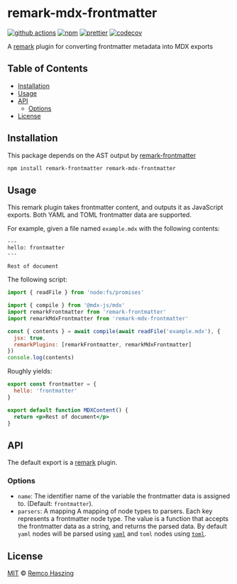 # remark-mdx-frontmatter

[![github actions](https://github.com/remcohaszing/remark-mdx-frontmatter/actions/workflows/ci.yaml/badge.svg)](https://github.com/remcohaszing/remark-mdx-frontmatter/actions/workflows/ci.yaml)
[![npm](https://img.shields.io/npm/v/remark-mdx-frontmatter)](https://www.npmjs.com/package/remark-mdx-frontmatter)
[![prettier](https://img.shields.io/badge/code_style-prettier-ff69b4.svg)](https://prettier.io)
[![codecov](https://codecov.io/gh/remcohaszing/remark-mdx-frontmatter/branch/main/graph/badge.svg)](https://codecov.io/gh/remcohaszing/remark-mdx-frontmatter)

A [remark](https://remark.js.org) plugin for converting frontmatter metadata into MDX exports

## Table of Contents

- [Installation](#installation)
- [Usage](#usage)
- [API](#api)
  - [Options](#options)
- [License](#license)

## Installation

This package depends on the AST output by
[remark-frontmatter](https://github.com/remarkjs/remark-frontmatter)

```sh
npm install remark-frontmatter remark-mdx-frontmatter
```

## Usage

This remark plugin takes frontmatter content, and outputs it as JavaScript exports. Both YAML and
TOML frontmatter data are supported.

For example, given a file named `example.mdx` with the following contents:

```mdx
---
hello: frontmatter
---

Rest of document
```

The following script:

```js
import { readFile } from 'node:fs/promises'

import { compile } from '@mdx-js/mdx'
import remarkFrontmatter from 'remark-frontmatter'
import remarkMdxFrontmatter from 'remark-mdx-frontmatter'

const { contents } = await compile(await readFile('example.mdx'), {
  jsx: true,
  remarkPlugins: [remarkFrontmatter, remarkMdxFrontmatter]
})
console.log(contents)
```

Roughly yields:

```jsx
export const frontmatter = {
  hello: 'frontmatter'
}

export default function MDXContent() {
  return <p>Rest of document</p>
}
```

## API

The default export is a [remark](https://remark.js.org) plugin.

### Options

- `name`: The identifier name of the variable the frontmatter data is assigned to. (Default:
  `frontmatter`).
- `parsers`: A mapping A mapping of node types to parsers. Each key represents a frontmatter node
  type. The value is a function that accepts the frontmatter data as a string, and returns the
  parsed data. By default `yaml` nodes will be parsed using [`yaml`](https://github.com/eemeli/yaml)
  and `toml` nodes using [`toml`](https://github.com/BinaryMuse/toml-node).

## License

[MIT](LICENSE.md) © [Remco Haszing](https://github.com/remcohaszing)
